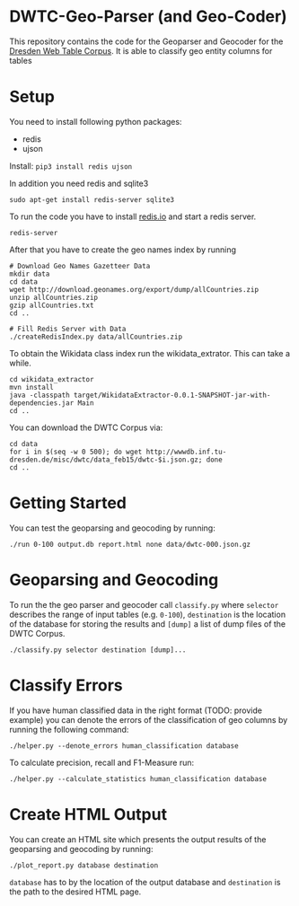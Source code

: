 # DWTC-Geo-Parser (and Geo-Coder)

This repository contains the code for the Geoparser and Geocoder for the [Dresden Web Table Corpus](https://wwwdb.inf.tu-dresden.de/misc/dwtc/). It is able to classify geo entity columns for tables

# Setup

You need to install following python packages:
* redis
* ujson

Install: ````pip3 install redis ujson````

In addition you need redis and sqlite3

````sudo apt-get install redis-server sqlite3````


To run the code you have to install [redis.io](https://redis.io/) and start a redis server.

````
redis-server
````
After that you have to create the geo names index by running
````
# Download Geo Names Gazetteer Data
mkdir data
cd data
wget http://download.geonames.org/export/dump/allCountries.zip
unzip allCountries.zip
gzip allCountries.txt
cd ..

# Fill Redis Server with Data
./createRedisIndex.py data/allCountries.zip
````

To obtain the Wikidata class index run the wikidata_extrator. This can take a while.

````
cd wikidata_extractor
mvn install
java -classpath target/WikidataExtractor-0.0.1-SNAPSHOT-jar-with-dependencies.jar Main
cd ..
```` 

You can download the DWTC Corpus via:

````
cd data
for i in $(seq -w 0 500); do wget http://wwwdb.inf.tu-dresden.de/misc/dwtc/data_feb15/dwtc-$i.json.gz; done
cd ..
````

# Getting Started

You can test the geoparsing and geocoding by running:

````
./run 0-100 output.db report.html none data/dwtc-000.json.gz
````

# Geoparsing and Geocoding

To run the the geo parser and geocoder call `classify.py` where `selector` describes the range of input tables (e.g. `0-100`), `destination` is the location of the database for storing the results and `[dump]` a list of dump files of the DWTC Corpus.

````
./classify.py selector destination [dump]...
````

# Classify Errors

If you have human classified data in the right format (TODO: provide example) you can denote the errors of the classification of geo columns by running the following command:

````
./helper.py --denote_errors human_classification database
````

To calculate precision, recall and F1-Measure run:

````
./helper.py --calculate_statistics human_classification database
````

# Create HTML Output

You can create an HTML site which presents the output results of the geoparsing and geocoding by running:

````
./plot_report.py database destination
````

`database` has to by the location of the output database and `destination` is the path to the desired HTML page.
